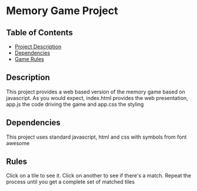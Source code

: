 # Memory Game Project

## Table of Contents

* [Project Description](#Description)
* [Dependencies](#Dependencies)
* [Game Rules](#Rules)

## Description

This project provides a web based version of the memory game based on javascript. As you would expect,
index.html provides the web presentation, app.js the code driving the game and app.css the styling

## Dependencies

This project uses standard javascript, html and css with symbols from font awesome

## Rules

Click on a tile to see it. Click on another to see if there's a match. Repeat the process until you get a
complete set of matched tiles
